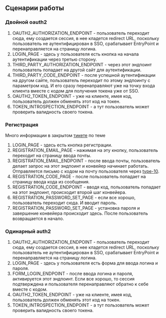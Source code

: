 ## Сценарии работы

### Двойной oauth2

1. OAUTH2_AUTHORIZATION_ENDPOINT - пользователь переходит сюда, ему создается сессия, в нее кладется redirect URL,
   поскольку пользователь не аутентифицирован в SSO, срабатывает EntryPoint и перенаправляется на страницу логина.
2. LOGIN_PAGE - здесь у пользователя есть кнопка на начала аутентификации через третью сторону.
3. THIRD_PARTY_AUTHORIZATION_ENDPOINT - через этот эндпоинт пользователь попадает на другой сайт для аутентификации.
4. THIRD_PARTY_CODE_ENDPOINT - после успешной аутентификации на другом сайте, пользователь переходит по этому эндпоинту
   с параметром код. И его сразу перенаправляют уже на точку входа клиента вместе с кодом для получения токена уже от
   SSO.
5. OAUTH2_TOKEN_ENDPOINT - уже на клиенте, имея код, пользователь должен обменять этот код на токен.
6. TOKEN_INTROSPECTION_ENDPOINT - а тут пользователь может проверить валидность своего токена.

### Регистрация

Много информации в закрытом [тикете](https://github.com/timattt/TypeSix/issues/9) по теме

1. LOGIN_PAGE - здесь есть кнопка регистрации.
2. REGISTRATION_EMAIL_PAGE - нажимая на эту кнопку, пользователь переходит на страницу ввода почты.
3. REGISTRATION_EMAIL_ENDPOINT - после ввода почты, пользователь делает запрос на этот эндпоинт и конвейер начинает работать. Отправляется письмо с кодом на почту пользователя через [type-10](https://github.com/timattt/typeten).
4. REGISTRATION_CODE_PAGE - после пользователь попадает на страницу ввода кода из сообщения.
5. REGISTRATION_CODE_ENDPOINT - вводя код, пользователь попадает на этот эндпоинт, происходит второй шаг конвейера.
6. REGISTRATION_PASSWORD_SET_PAGE - если все хорошо, пользователь переходит сюда. И вводит пароль.
7. REGISTRATION_PASSWORD_SET_PAGE - установка пароля и завершение конвейера происходит здесь. После пользователь возвращается в начало.

### Одинарный auth2

1. OAUTH2_AUTHORIZATION_ENDPOINT - пользователь переходит сюда, ему создается сессия, в нее кладется redirect URL,
   поскольку пользователь не аутентифицирован в SSO, срабатывает EntryPoint и перенаправляется на страницу логина.
2. LOGIN_PAGE - здесь у пользователя есть форма для ввода логина и пароля.
3. FORM_LOGIN_ENDPOINT - после ввода логина и пароля, активируется этот эндпоинт. Если все хорошо, то сессия
   подтверждена и пользователя перенаправляют обратно к себе вместе с кодом.
4. OAUTH2_TOKEN_ENDPOINT - уже на клиенте, имея код, пользователь должен обменять этот код на токен.
5. TOKEN_INTROSPECTION_ENDPOINT - а тут пользователь может проверить валидность своего токена.
